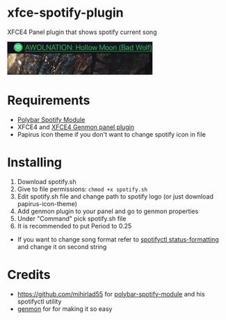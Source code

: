 # xfce-spotify-plugin
XFCE4 Panel plugin that shows spotify current song

![screenshot](/screenshots/1.jpg)


# Requirements
* [Polybar Spotify Module](https://github.com/mihirlad55/polybar-spotify-module)
* XFCE4 and [XFCE4 Genmon panel plugin](https://docs.xfce.org/panel-plugins/xfce4-genmon-plugin/start)
* Papirus icon theme if you don't want to change spotify icon in file

# Installing
1. Download spotify.sh
1. Give to file permissions: `chmod +x spotify.sh`
1. Edit spotify.sh file and change path to spotify logo (or just download papirus-icon-theme)
1. Add genmon plugin to your panel and go to genmon properties
1. Under "Command" pick spotify.sh file
1. It is recommended to put Period to 0.25

* If you want to change song format refer to [spotifyctl status-formatting](https://github.com/mihirlad55/polybar-spotify-module#status-formatting) and change it on second string

# Credits
* https://github.com/mihirlad55 for [polybar-spotify-module](https://github.com/mihirlad55/polybar-spotify-module) and his spotifyctl utility
* [genmon](https://docs.xfce.org/panel-plugins/xfce4-genmon-plugin/start) for for making it so easy
